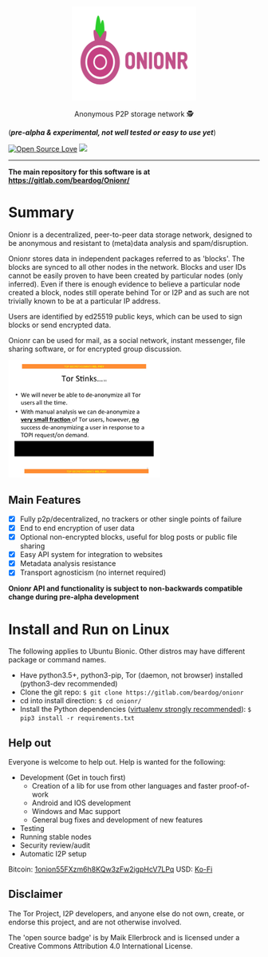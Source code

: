 <p align="center">

<img src="./docs/onionr-logo.png" width='250'>

</p>

<p align="center">
    Anonymous P2P storage network 🕵️
</p>

(***pre-alpha & experimental, not well tested or easy to use yet***)

[![Open Source Love](https://badges.frapsoft.com/os/v3/open-source.png?v=103)](https://github.com/ellerbrock/open-source-badges/)
<img src='https://gitlab.com/beardog/Onionr/badges/master/build.svg'>

<hr>

**The main repository for this software is at https://gitlab.com/beardog/Onionr/**

# Summary

Onionr is a decentralized, peer-to-peer data storage network, designed to be anonymous and resistant to (meta)data analysis and spam/disruption.

Onionr stores data in independent packages referred to as 'blocks'. The blocks are synced to all other nodes in the network. Blocks and user IDs cannot be easily proven to have been created by particular nodes (only inferred). Even if there is enough evidence to believe a particular node created a block, nodes still operate behind Tor or I2P and as such are not trivially known to be at a particular IP address.

Users are identified by ed25519 public keys, which can be used to sign blocks or send encrypted data.

Onionr can be used for mail, as a social network, instant messenger, file sharing software, or for encrypted group discussion.

![Tor stinks slide image](docs/tor-stinks-02.png)

## Main Features

* [X] Fully p2p/decentralized, no trackers or other single points of failure
* [X] End to end encryption of user data
* [X] Optional non-encrypted blocks, useful for blog posts or public file sharing
* [X] Easy API system for integration to websites
* [X] Metadata analysis resistance
* [X] Transport agnosticism (no internet required)

**Onionr API and functionality is subject to non-backwards compatible change during pre-alpha development**

# Install and Run on Linux

The following applies to Ubuntu Bionic. Other distros may have different package or command names.

* Have python3.5+, python3-pip, Tor (daemon, not browser) installed (python3-dev recommended)
* Clone the git repo: `$ git clone https://gitlab.com/beardog/onionr`
* cd into install direction: `$ cd onionr/`
* Install the Python dependencies ([virtualenv strongly recommended](https://virtualenv.pypa.io/en/stable/userguide/)): `$ pip3 install -r requirements.txt`

## Help out

Everyone is welcome to help out. Help is wanted for the following:

* Development (Get in touch first)
    * Creation of a lib for use from other languages and faster proof-of-work
    * Android and IOS development
    * Windows and Mac support
    * General bug fixes and development of new features
* Testing
* Running stable nodes
* Security review/audit
* Automatic I2P setup

Bitcoin: [1onion55FXzm6h8KQw3zFw2igpHcV7LPq](bitcoin:1onion55FXzm6h8KQw3zFw2igpHcV7LPq)
USD: [Ko-Fi](https://www.ko-fi.com/beardogkf)

## Disclaimer

The Tor Project, I2P developers, and anyone else do not own, create, or endorse this project, and are not otherwise involved.

The 'open source badge' is by Maik Ellerbrock and is licensed under a Creative Commons Attribution 4.0 International License.